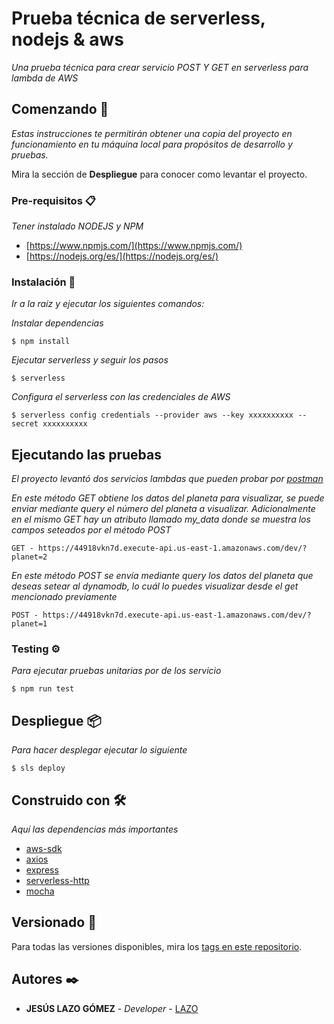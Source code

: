# Prueba técnica de serverless, nodejs & aws

_Una prueba técnica para crear servicio POST Y GET en serverless para lambda de AWS_

## Comenzando 🚀

_Estas instrucciones te permitirán obtener una copia del proyecto en funcionamiento en tu máquina local para propósitos de desarrollo y pruebas._

Mira la sección de **Despliegue** para conocer como levantar el proyecto.


### Pre-requisitos 📋

_Tener instalado NODEJS y NPM_

* [https://www.npmjs.com/](https://www.npmjs.com/)
* [https://nodejs.org/es/](https://nodejs.org/es/)

### Instalación 🔧

_Ir a la raíz y ejecutar los siguientes comandos:_

_Instalar dependencias_

```
$ npm install
```

_Ejecutar serverless y seguir los pasos_

```
$ serverless
```
_Configura el serverless con las credenciales de AWS_

```
$ serverless config credentials --provider aws --key xxxxxxxxxx --secret xxxxxxxxxx
```

## Ejecutando las pruebas 

_El proyecto levantó dos servicios lambdas que pueden probar por [postman](https://www.postman.com/)_

_En este método GET obtiene los datos del planeta para visualizar, se puede enviar mediante query el número del planeta a visualizar. 
Adicionalmente en el mismo GET hay un atributo llamado my_data donde se muestra los campos seteados por el método POST_
```
GET - https://44918vkn7d.execute-api.us-east-1.amazonaws.com/dev/?planet=2
```
_En este método POST se envía mediante query los datos del planeta que deseas setear al dynamodb, lo cuál lo puedes visualizar desde el get mencionado
previamente_
```
POST - https://44918vkn7d.execute-api.us-east-1.amazonaws.com/dev/?planet=1
```

### Testing ⚙️

_Para ejecutar pruebas unitarias por de los servicio_

```
$ npm run test
```

## Despliegue 📦

_Para hacer desplegar ejecutar lo siguiente_

```
$ sls deploy
```

## Construido con 🛠️

_Aquí las dependencias más importantes_

* [aws-sdk](https://www.npmjs.com/package/aws-sdk)
* [axios](https://www.npmjs.com/package/axios) 
* [express](https://www.npmjs.com/package/express)
* [serverless-http](https://www.npmjs.com/package/serverless-http)
* [mocha](https://www.npmjs.com/package/mocha)


## Versionado 📌

Para todas las versiones disponibles, mira los [tags en este repositorio](https://github.com/jesuslg2019/prueba_tecnica/tree/master).

## Autores ✒️


* **JESÚS LAZO GÓMEZ** - *Developer* - [LAZO](https://github.com/jesuslg2019)
